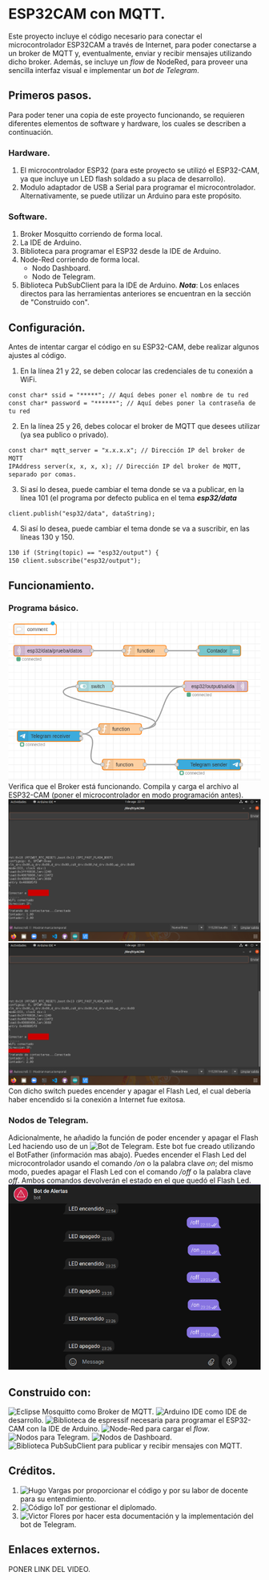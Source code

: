 # ESP32CAM con MQTT.
Este proyecto incluye el código necesario para conectar el microcontrolador ESP32CAM a través de Internet, para poder conectarse a un broker de MQTT y, eventualmente, enviar y recibir mensajes utilizando dicho broker. Además, se incluye un _flow_ de NodeRed, para proveer una sencilla interfaz visual e implementar un _bot de Telegram_.
## Primeros pasos.
Para poder tener una copia de este proyecto funcionando, se requieren diferentes elementos de software y hardware, los cuales se describen a continuación.
### Hardware.
1. El microcontrolador ESP32 (para este proyecto se utilizó el ESP32-CAM, ya que incluye un LED flash soldado a su placa de desarrollo).
2. Modulo adaptador de USB a Serial para programar el microcontrolador. Alternativamente, se puede utilizar un Arduino para este propósito. 
### Software.
1. Broker Mosquitto corriendo de forma local.
2. La IDE de Arduino.
3. Biblioteca para programar el ESP32 desde la IDE de Arduino. 
4. Node-Red corriendo de forma local.
	* Nodo Dashboard.
	* Nodo de Telegram. 
5. Biblioteca PubSubClient para la IDE de Arduino. 
___Nota___: Los enlaces directos para las herramientas anteriores se encuentran en la sección de "Construido con".
## Configuración.
Antes de intentar cargar el código en su ESP32-CAM, debe realizar algunos ajustes al código.

1. En la línea 21 y 22, se deben colocar las credenciales de tu conexión a WiFi.
 ```
const char* ssid = "*****"; // Aquí debes poner el nombre de tu red
const char* password = "******"; // Aquí debes poner la contraseña de tu red
```
2.	En la línea 25 y 26, debes colocar el broker de MQTT que desees utilizar (ya sea publico o privado).
 ```
const char* mqtt_server = "x.x.x.x"; // Dirección IP del broker de MQTT
IPAddress server(x, x, x, x); // Dirección IP del broker de MQTT, separado por comas.
```
3. Si así lo desea, puede cambiar el tema donde se va a publicar, en la línea 101 (el programa por defecto publica en el tema  ___esp32/data___
 ```
client.publish("esp32/data", dataString);
```
4. Si así lo desea, puede cambiar el tema donde se va a suscribir, en las líneas 130 y 150.
 ```
130	if (String(topic) == "esp32/output") {
150	client.subscribe("esp32/output");
```
## Funcionamiento.
### Programa básico.
![Carga el archivo _flow.json_ en NodeRed y haz un _Deploy_.](https://github.com/Hugo-fv/ESP32CAM_MQTT-Basic/blob/main/Images/FLOW.png)
Verifica que el Broker está funcionando.
Compila y carga el archivo al ESP32-CAM (poner el microcontrolador en modo programación antes).
 ![En el _Monitor Serial_ de Arduino IDE, observarás el contador imprimiéndose cada 5 segundos.](https://github.com/Hugo-fv/ESP32CAM_MQTT-Basic/blob/main/Images/SERIAL.png)
![Despliega el Dashboard. Observarás el contador imprimiéndose y un switch](https://github.com/Hugo-fv/ESP32CAM_MQTT-Basic/blob/main/Images/SERIAL.png)
Con dicho switch puedes encender y apagar el Flash Led, el cual debería haber encendido si la conexión a Internet fue exitosa. 

### Nodos de Telegram.
Adicionalmente, he añadido la función de poder encender y apagar el Flash Led haciendo uso de un ![Bot de Telegram](t.me/AlertasAtencion_bot). Este bot fue creado utilizando el BotFather (información mas abajo).
Puedes encender el Flash Led del microcontrolador usando el comando _/on_ o la palabra clave _on_; del mismo modo, puedes apagar el Flash Led con el comando _/off_ o la palabra clave _off_. Ambos comandos devolverán el estado en el que quedó el Flash Led. 
![La conversación con el bot luce de la siguiente manera:](https://github.com/Hugo-fv/ESP32CAM_MQTT-Basic/blob/main/Images/TELEGRAM.png)
## Construido con:
![Eclipse Mosquitto](https://mosquitto.org/) como Broker de MQTT.
![Arduino IDE](https://www.arduino.cc/en/software) como IDE de desarrollo.
![Biblioteca de espressif](https://github.com/espressif/arduino-esp32) necesaria para programar el ESP32-CAM con la IDE de Arduino.
![Node-Red](https://nodered.org/) para cargar el _flow_.
![Nodos para Telegram](https://flows.nodered.org/node/node-red-contrib-telegrambot).
![Nodos de Dashboard](https://flows.nodered.org/node/node-red-dashboard).
![Biblioteca PubSubClient](https://github.com/knolleary/pubsubclient) para publicar y recibir mensajes con MQTT.
## Créditos. 
1. ![Hugo Vargas](https://github.com/hugoescalpelo) por proporcionar el código y por su labor de docente para su entendimiento.
2. ![Código IoT](https://github.com/codigo-iot) por gestionar el diplomado.
3. ![Victor Flores](https://github.com/Hugo-fv) por hacer esta documentación y la implementación del bot de Telegram. 

## Enlaces externos.
PONER LINK DEL VIDEO. 
